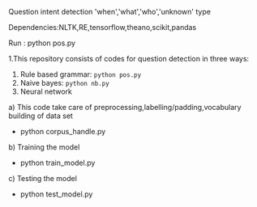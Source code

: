 Question intent detection 'when','what','who','unknown' type

Dependencies:NLTK,RE,tensorflow,theano,scikit,pandas

Run : python pos.py 

1.This repository consists of codes for question detection in three ways:

1. Rule based grammar: `python pos.py`
2. Naive bayes: `python nb.py`
3. Neural network

a) This code take care of preprocessing,labelling/padding,vocabulary building  of data set  
* python corpus_handle.py

b) Training the model 
* python train_model.py

c) Testing the model  
* python test_model.py
